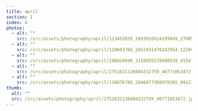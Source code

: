 ```yaml
---
title: april
section: 1
index: 4
photos:
  - alt: ""
    src: /src/assets/photography/april/123452035_2693910524195049_2708567757351397724_n.jpg
  - alt: ""
    src: /src/assets/photography/april/119603766_2653431478242954_1226982587364223932_n.jpg
  - alt: ""
    src: /src/assets/photography/april/298828696_3150955578490539_4154127865200831914_n.jpg
  - alt: ""
    src: /src/assets/photography/april/2751631136804332759_40771053472.jpg
  - alt: ""
    src: /src/assets/photography/april/118876766_2646077368978365_8912151441355804883_n.jpg
thumb:
  alt: ""
  src: /src/assets/photography/april/2751631136804332759_40771053472.jpg
---
```

